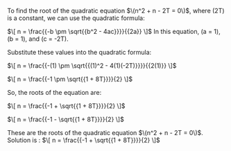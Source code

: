To find the root of the quadratic equation $\(n^2 + n - 2T = 0\)$, where \(2T\) is a constant, we can use the quadratic formula:

$\[ n = \frac{{-b \pm \sqrt{{b^2 - 4ac}}}}{{2a}} \]$
In this equation, \(a = 1\), \(b = 1\), and \(c = -2T\).

Substitute these values into the quadratic formula:

$\[ n = \frac{{-(1) \pm \sqrt{{(1)^2 - 4(1)(-2T)}}}}{{2(1)}} \]$

$\[ n = \frac{{-1 \pm \sqrt{{1 + 8T}}}}{2} \]$

So, the roots of the equation are:

$\[ n = \frac{{-1 + \sqrt{{1 + 8T}}}}{2} \]$

$\[ n = \frac{{-1 - \sqrt{{1 + 8T}}}}{2} \]$

These are the roots of the quadratic equation $\(n^2 + n - 2T = 0\)$.
Solution is : $\[ n = \frac{{-1 + \sqrt{{1 + 8T}}}}{2} \]$
